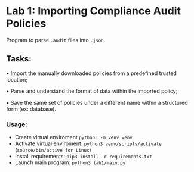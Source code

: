 # Lab 1: Importing Compliance Audit Policies

Program to parse ```.audit``` files into ```.json```.

## Tasks:
• Import the manually downloaded policies from a predefined trusted location;

• Parse and understand the format of data within the imported policy;

• Save the same set of policies under a different name within a structured form (ex:
database).


### Usage:
- Create virtual enviroment ```python3 -m venv venv```
- Activate virtual enviroment: ```python3 venv/scripts/activate``` (```source/bin/active for Linux```)
- Install requirements: ```pip3 install -r requirements.txt```
- Launch main program: ```python3 lab1/main.py```
